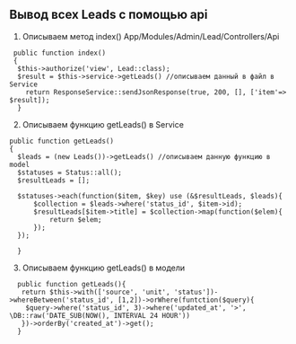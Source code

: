 ## Вывод всех Leads с помощью api
1. Описываем метод index() App/Modules/Admin/Lead/Controllers/Api
```
 public function index()
 {
  $this->authorize('view', Lead::class);
  $result = $this->service->getLeads() //описываем данный в файл в Service
    return ResponseService::sendJsonResponse(true, 200, [], ['item'=> $result]);
  }
  ```
  2. Описываем функцию getLeads() в Service

```
public function getLeads()
{
  $leads = (new Leads())->getLeads() //описываем данную функцию в model
  $statuses = Status::all();
  $resultLeads = [];
  
  $statuses->each(function($item, $key) use (&$resultLeads, $leads){
      $collection = $leads->where('status_id', $item->id);
      $resultLeads[$item->title] = $collection->map(function($elem){
          return $elem;
      });
  });
  
  }
```
3. Описываем функцию getLeads() в модели
```
  public function getLeads(){
   return $this->with(['source', 'unit', 'status'])->whereBetween('status_id', [1,2])->orWhere(funtction($query){
    $query->where('status_id', 3)->where('updated_at', '>', \DB::raw('DATE_SUB(NOW(), INTERVAL 24 HOUR'))
   })->orderBy('created_at')->get();
  }
```
